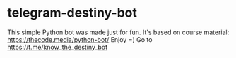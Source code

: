 # telegram-destiny-bot
This simple Python bot was made just for fun. It's based on course material: https://thecode.media/python-bot/ 
Enjoy =) 
Go to https://t.me/know_the_destiny_bot
